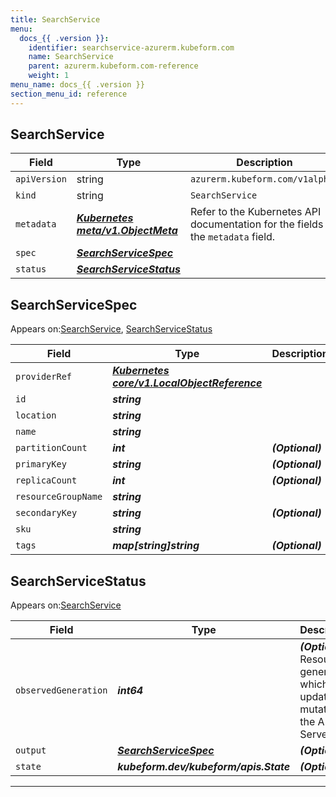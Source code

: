```yaml
---
title: SearchService
menu:
  docs_{{ .version }}:
    identifier: searchservice-azurerm.kubeform.com
    name: SearchService
    parent: azurerm.kubeform.com-reference
    weight: 1
menu_name: docs_{{ .version }}
section_menu_id: reference
---
```


## SearchService
| Field | Type | Description |
| ------ | ----- | ----------- |
| `apiVersion` | string | `azurerm.kubeform.com/v1alpha1` |
|    `kind` | string | `SearchService` |
| `metadata` | ***[Kubernetes meta/v1.ObjectMeta](https://kubernetes.io/docs/reference/generated/kubernetes-api/v1.13/#objectmeta-v1-meta)***|Refer to the Kubernetes API documentation for the fields of the `metadata` field.|
| `spec` | ***[SearchServiceSpec](#SearchServiceSpec)***||
| `status` | ***[SearchServiceStatus](#SearchServiceStatus)***||
## SearchServiceSpec

Appears on:[SearchService](#SearchService), [SearchServiceStatus](#SearchServiceStatus)

| Field | Type | Description |
| ------ | ----- | ----------- |
| `providerRef` | ***[Kubernetes core/v1.LocalObjectReference](https://kubernetes.io/docs/reference/generated/kubernetes-api/v1.13/#localobjectreference-v1-core)***||
| `id` | ***string***||
| `location` | ***string***||
| `name` | ***string***||
| `partitionCount` | ***int***| ***(Optional)*** |
| `primaryKey` | ***string***| ***(Optional)*** |
| `replicaCount` | ***int***| ***(Optional)*** |
| `resourceGroupName` | ***string***||
| `secondaryKey` | ***string***| ***(Optional)*** |
| `sku` | ***string***||
| `tags` | ***map[string]string***| ***(Optional)*** |
## SearchServiceStatus

Appears on:[SearchService](#SearchService)

| Field | Type | Description |
| ------ | ----- | ----------- |
| `observedGeneration` | ***int64***| ***(Optional)*** Resource generation, which is updated on mutation by the API Server.|
| `output` | ***[SearchServiceSpec](#SearchServiceSpec)***| ***(Optional)*** |
| `state` | ***kubeform.dev/kubeform/apis.State***| ***(Optional)*** |
---
